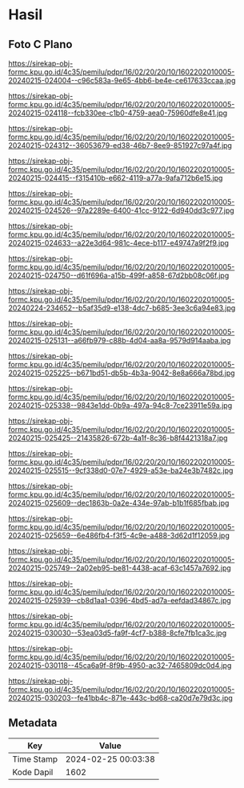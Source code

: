 # Hasil

## Foto C Plano

https://sirekap-obj-formc.kpu.go.id/4c35/pemilu/pdpr/16/02/20/20/10/1602202010005-20240215-024004--c96c583a-9e65-4bb6-be4e-ce617633ccaa.jpg

https://sirekap-obj-formc.kpu.go.id/4c35/pemilu/pdpr/16/02/20/20/10/1602202010005-20240215-024118--fcb330ee-c1b0-4759-aea0-75960dfe8e41.jpg

https://sirekap-obj-formc.kpu.go.id/4c35/pemilu/pdpr/16/02/20/20/10/1602202010005-20240215-024312--36053679-ed38-46b7-8ee9-851927c97a4f.jpg

https://sirekap-obj-formc.kpu.go.id/4c35/pemilu/pdpr/16/02/20/20/10/1602202010005-20240215-024415--f315410b-e662-4119-a77a-9afa712b6e15.jpg

https://sirekap-obj-formc.kpu.go.id/4c35/pemilu/pdpr/16/02/20/20/10/1602202010005-20240215-024526--97a2289e-6400-41cc-9122-6d940dd3c977.jpg

https://sirekap-obj-formc.kpu.go.id/4c35/pemilu/pdpr/16/02/20/20/10/1602202010005-20240215-024633--a22e3d64-981c-4ece-b117-e49747a9f2f9.jpg

https://sirekap-obj-formc.kpu.go.id/4c35/pemilu/pdpr/16/02/20/20/10/1602202010005-20240215-024750--d61f696a-a15b-499f-a858-67d2bb08c06f.jpg

https://sirekap-obj-formc.kpu.go.id/4c35/pemilu/pdpr/16/02/20/20/10/1602202010005-20240224-234652--b5af35d9-e138-4dc7-b685-3ee3c6a94e83.jpg

https://sirekap-obj-formc.kpu.go.id/4c35/pemilu/pdpr/16/02/20/20/10/1602202010005-20240215-025131--a66fb979-c88b-4d04-aa8a-9579d914aaba.jpg

https://sirekap-obj-formc.kpu.go.id/4c35/pemilu/pdpr/16/02/20/20/10/1602202010005-20240215-025225--b671bd51-db5b-4b3a-9042-8e8a666a78bd.jpg

https://sirekap-obj-formc.kpu.go.id/4c35/pemilu/pdpr/16/02/20/20/10/1602202010005-20240215-025338--9843e1dd-0b9a-497a-94c8-7ce23911e59a.jpg

https://sirekap-obj-formc.kpu.go.id/4c35/pemilu/pdpr/16/02/20/20/10/1602202010005-20240215-025425--21435826-672b-4a1f-8c36-b8f4421318a7.jpg

https://sirekap-obj-formc.kpu.go.id/4c35/pemilu/pdpr/16/02/20/20/10/1602202010005-20240215-025515--9cf338d0-07e7-4929-a53e-ba24e3b7482c.jpg

https://sirekap-obj-formc.kpu.go.id/4c35/pemilu/pdpr/16/02/20/20/10/1602202010005-20240215-025609--dec1863b-0a2e-434e-97ab-b1b1f685fbab.jpg

https://sirekap-obj-formc.kpu.go.id/4c35/pemilu/pdpr/16/02/20/20/10/1602202010005-20240215-025659--6e486fb4-f3f5-4c9e-a488-3d62d1f12059.jpg

https://sirekap-obj-formc.kpu.go.id/4c35/pemilu/pdpr/16/02/20/20/10/1602202010005-20240215-025749--2a02eb95-be81-4438-acaf-63c1457a7692.jpg

https://sirekap-obj-formc.kpu.go.id/4c35/pemilu/pdpr/16/02/20/20/10/1602202010005-20240215-025939--cb8d1aa1-0396-4bd5-ad7a-eefdad34867c.jpg

https://sirekap-obj-formc.kpu.go.id/4c35/pemilu/pdpr/16/02/20/20/10/1602202010005-20240215-030030--53ea03d5-fa9f-4cf7-b388-8cfe7fb1ca3c.jpg

https://sirekap-obj-formc.kpu.go.id/4c35/pemilu/pdpr/16/02/20/20/10/1602202010005-20240215-030118--45ca6a9f-8f9b-4950-ac32-7465809dc0d4.jpg

https://sirekap-obj-formc.kpu.go.id/4c35/pemilu/pdpr/16/02/20/20/10/1602202010005-20240215-030203--fe41bb4c-871e-443c-bd68-ca20d7e79d3c.jpg


## Metadata

| Key        | Value               |
| ---------- | ------------------- |
| Time Stamp | 2024-02-25 00:03:38 |
| Kode Dapil | 1602                |



